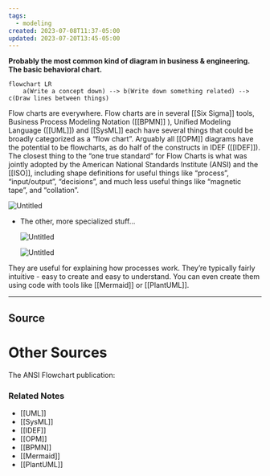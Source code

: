 ```yaml
---
tags:
  - modeling
created: 2023-07-08T11:37-05:00
updated: 2023-07-20T13:45-05:00
---
```

**Probably the most common kind of diagram in business & engineering. The basic behavioral chart.**

```mermaid
flowchart LR
	a(Write a concept down) --> b(Write down something related) --> c(Draw lines between things)
```

Flow charts are everywhere. Flow charts are in several [[Six Sigma]] tools,  Business Process Modeling Notation ([[BPMN]] ), Unified Modeling Language ([[UML]]) and [[SysML]] each have several things that could be broadly categorized as a “flow chart”. Arguably all [[OPM]] diagrams have the potential to be flowcharts, as do half of the constructs in IDEF ([[IDEF]]). The closest thing to the “one true standard” for Flow Charts is what was jointly adopted by the American National Standards Institute (ANSI) and the [[ISO]], including shape definitions for useful things like “process”, “input/output”, “decisions”, and much less useful things like “magnetic tape”, and “collation”.

![Untitled](Untitled%2051.png)

- The other, more specialized stuff...
    
    ![Untitled](Untitled%2052.png)
    
    ![Untitled](Untitled%2053.png)
    

They are useful for explaining how processes work. They’re typically fairly intuitive - easy to create and easy to understand. You can even create them using code with tools like [[Mermaid]] or [[PlantUML]].

---

## Source

# Other Sources

The ANSI Flowchart publication:

[](https://nvlpubs.nist.gov/nistpubs/Legacy/FIPS/fipspub24.pdf)

### Related Notes
- [[UML]] 
- [[SysML]] 
- [[IDEF]] 
- [[OPM]] 
- [[BPMN]] 
- [[Mermaid]] 
- [[PlantUML]]